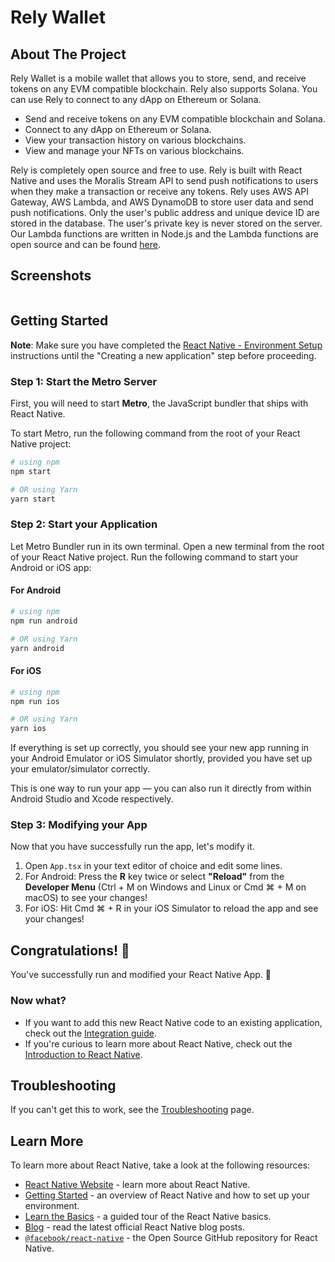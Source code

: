 # Rely Wallet

## About The Project

Rely Wallet is a mobile wallet that allows you to store, send, and receive tokens on any EVM compatible blockchain. Rely also supports Solana. You can use Rely to connect to any dApp on Ethereum or Solana.

- Send and receive tokens on any EVM compatible blockchain and Solana.
- Connect to any dApp on Ethereum or Solana.
- View your transaction history on various blockchains.
- View and manage your NFTs on various blockchains.

Rely is completely open source and free to use. Rely is built with React Native and uses the Moralis Stream API to send push notifications to users when they make a transaction or receive any tokens. Rely uses AWS API Gateway, AWS Lambda, and AWS DynamoDB to store user data and send push notifications. Only the user's public address and unique device ID are stored in the database. The user's private key is never stored on the server. Our Lambda functions are written in Node.js and the Lambda functions are open source and can be found [here](https://github.com/hsyndeniz/rely-lambda-functions).

## Screenshots

<div align="center" style="width: auto; display: flex; flex-wrap: wrap; justify-content: center;">

</div>

## Getting Started

**Note**: Make sure you have completed the [React Native - Environment Setup](https://reactnative.dev/docs/environment-setup) instructions until the "Creating a new application" step before proceeding.

### Step 1: Start the Metro Server

First, you will need to start **Metro**, the JavaScript bundler that ships with React Native.

To start Metro, run the following command from the root of your React Native project:

```bash
# using npm
npm start

# OR using Yarn
yarn start
```

### Step 2: Start your Application

Let Metro Bundler run in its own terminal. Open a new terminal from the root of your React Native project. Run the following command to start your Android or iOS app:

#### For Android

```bash
# using npm
npm run android

# OR using Yarn
yarn android
```

#### For iOS

```bash
# using npm
npm run ios

# OR using Yarn
yarn ios
```

If everything is set up correctly, you should see your new app running in your Android Emulator or iOS Simulator shortly, provided you have set up your emulator/simulator correctly.

This is one way to run your app — you can also run it directly from within Android Studio and Xcode respectively.

### Step 3: Modifying your App

Now that you have successfully run the app, let's modify it.

1. Open `App.tsx` in your text editor of choice and edit some lines.
2. For Android: Press the **R** key twice or select **"Reload"** from the **Developer Menu** (Ctrl + M on Windows and Linux or Cmd ⌘ + M on macOS) to see your changes!
3. For iOS: Hit Cmd ⌘ + R in your iOS Simulator to reload the app and see your changes!

## Congratulations! 🎉

You've successfully run and modified your React Native App. 🥳

### Now what?

- If you want to add this new React Native code to an existing application, check out the [Integration guide](https://reactnative.dev/docs/integration-with-existing-apps).
- If you're curious to learn more about React Native, check out the [Introduction to React Native](https://reactnative.dev/docs/getting-started).

## Troubleshooting

If you can't get this to work, see the [Troubleshooting](https://reactnative.dev/docs/troubleshooting) page.

## Learn More

To learn more about React Native, take a look at the following resources:

- [React Native Website](https://reactnative.dev) - learn more about React Native.
- [Getting Started](https://reactnative.dev/docs/environment-setup) - an overview of React Native and how to set up your environment.
- [Learn the Basics](https://reactnative.dev/docs/getting-started) - a guided tour of the React Native basics.
- [Blog](https://reactnative.dev/blog) - read the latest official React Native blog posts.
- [`@facebook/react-native`](https://github.com/facebook/react-native) - the Open Source GitHub repository for React Native.
